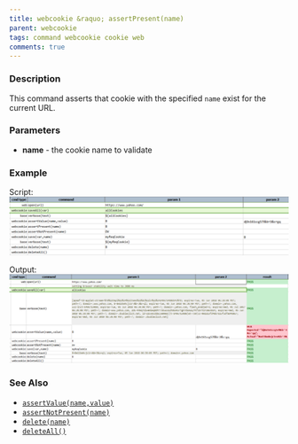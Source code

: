 ```yaml
---
title: webcookie &raquo; assertPresent(name)
parent: webcookie
tags: command webcookie cookie web
comments: true
---
```



### Description
This command asserts that cookie with the specified `name` exist for the current URL.


### Parameters
- **name** \- the cookie name to validate


### Example
Script:<br/>
![](image/assertPresent_01.png)

Output:<br/>
![](image/assertPresent_02.png)


### See Also
- [`assertValue(name,value)`](assertValue(name,value))
- [`assertNotPresent(name)`](assertNotPresent(name))
- [`delete(name)`](delete(name))
- [`deleteAll()`](deleteAll())
